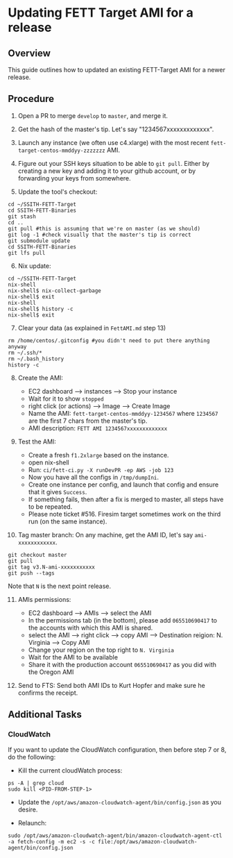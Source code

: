 # Updating FETT Target AMI for a release

## Overview

This guide outlines how to updated an existing FETT-Target AMI for a newer release.

## Procedure

1. Open a PR to merge `develop` to `master`, and merge it. 

2. Get the hash of the master's tip. Let's say "1234567xxxxxxxxxxxxx".

3. Launch any instance (we often use c4.xlarge) with the most recent `fett-target-centos-mmddyy-zzzzzzz` AMI.

4. Figure out your SSH keys situation to be able to `git pull`. Either by creating a new key and adding it to your github account, or by forwarding your keys from somewhere.

5. Update the tool's checkout:
```
cd ~/SSITH-FETT-Target
cd SSITH-FETT-Binaries
git stash
cd ..
git pull #this is assuming that we're on master (as we should)
git log -1 #check visually that the master's tip is correct
git submodule update
cd SSITH-FETT-Binaries
git lfs pull
```

6. Nix update:
```
cd ~/SSITH-FETT-Target
nix-shell
nix-shell$ nix-collect-garbage
nix-shell$ exit
nix-shell
nix-shell$ history -c
nix-shell$ exit
```

7. Clear your data (as explained in `FettAMI.md` step 13)
```
rm /home/centos/.gitconfig #you didn't need to put there anything anyway
rm ~/.ssh/*
rm ~/.bash_history
history -c
```

8. Create the AMI:
    - EC2 dashboard --> instances --> Stop your instance
    - Wait for it to show `stopped`
    - right click (or actions) --> Image --> Create Image
    - Name the AMI: `fett-target-centos-mmddyy-1234567` where `1234567` are the first 7 chars from the master's tip.
    - AMI description: `FETT AMI 1234567xxxxxxxxxxxxx`

9. Test the AMI:
    - Create a fresh `f1.2xlarge` based on the instance.
    - open nix-shell
    - Run: `ci/fett-ci.py -X runDevPR -ep AWS -job 123`
    - Now you have all the configs in `/tmp/dumpIni`. 
    - Create one instance per config, and launch that config and ensure that it gives `Success`.
    - If something fails, then after a fix is merged to master, all steps have to be repeated.
    - Please note ticket #516. Firesim target sometimes work on the third run (on the same instance).

10. Tag master branch:
On any machine, get the AMI ID, let's say `ami-xxxxxxxxxxxx`.
```
git checkout master
git pull
git tag v3.N-ami-xxxxxxxxxxx
git push --tags
```
Note that `N` is the next point release.

11. AMIs permissions:
    - EC2 dashboard --> AMIs --> select the AMI 
    - In the permissions tab (in the bottom), please add `065510690417` to the accounts with which this AMI is shared.
    - select the AMI --> right click --> copy AMI --> Destination reigion: N. Virginia --> Copy AMI
    - Change your region on the top right to `N. Virginia`
    - Wait for the AMI to be available
    - Share it with the production account `065510690417` as you did with the Oregon AMI

12. Send to FTS:
Send both AMI IDs to Kurt Hopfer and make sure he confirms the receipt.

## Additional Tasks ##

### CloudWatch ####

If you want to update the CloudWatch configuration, then before step 7 or 8, do the following:

- Kill the current cloudWatch process:
```
ps -A | grep cloud
sudo kill <PID-FROM-STEP-1>
```

- Update the `/opt/aws/amazon-cloudwatch-agent/bin/config.json` as you desire.

- Relaunch:
```
sudo /opt/aws/amazon-cloudwatch-agent/bin/amazon-cloudwatch-agent-ctl -a fetch-config -m ec2 -s -c file:/opt/aws/amazon-cloudwatch-agent/bin/config.json
```